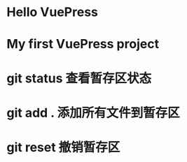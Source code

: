 # Hello VuePress
# My first VuePress project
# git status 查看暂存区状态
# git add . 添加所有文件到暂存区
# git reset 撤销暂存区
